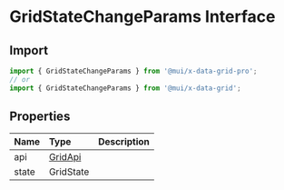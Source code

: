# GridStateChangeParams Interface

<p class="description"></p>

## Import

```js
import { GridStateChangeParams } from '@mui/x-data-grid-pro';
// or
import { GridStateChangeParams } from '@mui/x-data-grid';
```

## Properties

| Name                                 | Type                                                               | Description |
| :----------------------------------- | :----------------------------------------------------------------- | :---------- |
| <span class="prop-name">api</span>   | <span class="prop-type">[GridApi](/api/data-grid/grid-api/)</span> |             |
| <span class="prop-name">state</span> | <span class="prop-type">GridState</span>                           |             |

